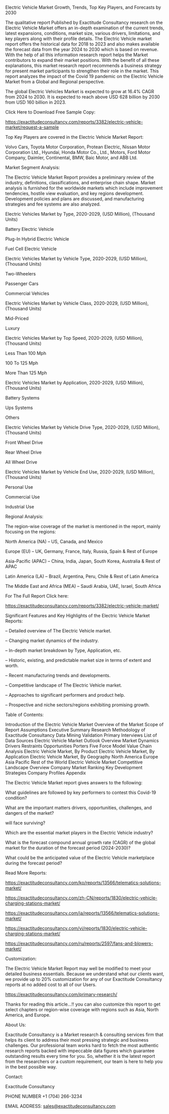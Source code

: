 Electric Vehicle Market Growth, Trends, Top Key Players, and Forecasts by 2030

The qualitative report Published by Exactitude Consultancy research on the Electric Vehicle Market offers an in-depth examination of the current trends, latest expansions, conditions, market size, various drivers, limitations, and key players along with their profile details. The Electric Vehicle market report offers the historical data for 2018 to 2023 and also makes available the forecast data from the year 2024 to 2030 which is based on revenue. With the help of all this information research report helps the Market contributors to expand their market positions. With the benefit of all these explanations, this market research report recommends a business strategy for present market participants to strengthen their role in the market. This report analyzes the impact of the Covid 19 pandemic on the Electric Vehicle Market from a Global and Regional perspective.

The global Electric Vehicles Market is expected to grow at 16.4% CAGR from 2024 to 2030. It is expected to reach above USD 628 billion by 2030 from USD 160 billion in 2023.

Click Here to Download Free Sample Copy:

https://exactitudeconsultancy.com/reports/3382/electric-vehicle-market/request-a-sample

Top Key Players are covered in the Electric Vehicle Market Report:

Volvo Cars, Toyota Motor Corporation, Protean Electric, Nissan Motor Corporation Ltd., Hyundai, Honda Motor Co., Ltd., Motors, Ford Motor Company, Daimler, Continental, BMW, Baic Motor, and ABB Ltd.

Market Segment Analysis:

The Electric Vehicle Market Report provides a preliminary review of the industry, definitions, classifications, and enterprise chain shape. Market analysis is furnished for the worldwide markets which include improvement tendencies, hostile view evaluation, and key regions development. Development policies and plans are discussed, and manufacturing strategies and fee systems are also analyzed.

Electric Vehicles Market by Type, 2020-2029, (USD Million), (Thousand Units)

Battery Electric Vehicle

Plug-In Hybrid Electric Vehicle

Fuel Cell Electric Vehicle

Electric Vehicles Market by Vehicle Type, 2020-2029, (USD Million), (Thousand Units)

Two-Wheelers

Passenger Cars

Commercial Vehicles

Electric Vehicles Market by Vehicle Class, 2020-2029, (USD Million), (Thousand Units)

Mid-Priced

Luxury

Electric Vehicles Market by Top Speed, 2020-2029, (USD Million), (Thousand Units)

Less Than 100 Mph

100 To 125 Mph

More Than 125 Mph

Electric Vehicles Market by Application, 2020-2029, (USD Million), (Thousand Units)

Battery Systems

Ups Systems

Others

Electric Vehicles Market by Vehicle Drive Type, 2020-2029, (USD Million), (Thousand Units)

Front Wheel Drive

Rear Wheel Drive

All Wheel Drive

Electric Vehicles Market by Vehicle End Use, 2020-2029, (USD Million), (Thousand Units)

Personal Use

Commercial Use

Industrial Use

Regional Analysis:

The region-wise coverage of the market is mentioned in the report, mainly focusing on the regions:

North America (NA) – US, Canada, and Mexico

Europe (EU) – UK, Germany, France, Italy, Russia, Spain & Rest of Europe

Asia-Pacific (APAC) – China, India, Japan, South Korea, Australia & Rest of APAC

Latin America (LA) – Brazil, Argentina, Peru, Chile & Rest of Latin America

The Middle East and Africa (MEA) – Saudi Arabia, UAE, Israel, South Africa

For The Full Report Click here:

https://exactitudeconsultancy.com/reports/3382/electric-vehicle-market/

Significant Features and Key Highlights of the Electric Vehicle Market Reports:

– Detailed overview of The Electric Vehicle market.

– Changing market dynamics of the industry.

– In-depth market breakdown by Type, Application, etc.

– Historic, existing, and predictable market size in terms of extent and worth.

– Recent manufacturing trends and developments.

– Competitive landscape of The Electric Vehicle market.

– Approaches to significant performers and product help.

– Prospective and niche sectors/regions exhibiting promising growth.

Table of Contents:

Introduction of the Electric Vehicle Market
Overview of the Market
Scope of Report
Assumptions
Executive Summary
Research Methodology of Exactitude Consultancy
Data Mining
Validation
Primary Interviews
List of Data Sources
Electric Vehicle Market Outlook
Overview
Market Dynamics
Drivers
Restraints
Opportunities
Porters Five Force Model
Value Chain Analysis
Electric Vehicle Market, By Product
Electric Vehicle Market, By Application
Electric Vehicle Market, By Geography
North America
Europe
Asia Pacific
Rest of the World
Electric Vehicle Market Competitive Landscape
Overview
Company Market Ranking
Key Development Strategies
Company Profiles
Appendix

The Electric Vehicle Market report gives answers to the following:

What guidelines are followed by key performers to contest this Covid-19 condition?

What are the important matters drivers, opportunities, challenges, and dangers of the market?

will face surviving?

Which are the essential market players in the Electric Vehicle industry?

What is the forecast compound annual growth rate (CAGR) of the global market for the duration of the forecast period (2024-2030)?

What could be the anticipated value of the Electric Vehicle marketplace during the forecast period?

Read More Reports:

https://exactitudeconsultancy.com/ko/reports/13566/telematics-solutions-market/

https://exactitudeconsultancy.com/zh-CN/reports/1830/electric-vehicle-charging-stations-market/

https://exactitudeconsultancy.com/ja/reports/13566/telematics-solutions-market/

https://exactitudeconsultancy.com/vi/reports/1830/electric-vehicle-charging-stations-market/

https://exactitudeconsultancy.com/ru/reports/2597/fans-and-blowers-market/

Customization:

The Electric Vehicle Market Report may well be modified to meet your detailed business essentials. Because we understand what our clients want, we provide up to 20% customization for any of our Exactitude Consultancy reports at no added cost to all of our Users.

https://exactitudeconsultancy.com/primary-research/

Thanks for reading this article...!! you can also customize this report to get select chapters or region-wise coverage with regions such as Asia, North America, and Europe.

About Us:

Exactitude Consultancy is a Market research & consulting services firm that helps its client to address their most pressing strategic and business challenges. Our professional team works hard to fetch the most authentic research reports backed with impeccable data figures which guarantee outstanding results every time for you. So, whether it is the latest report from the researchers or a custom requirement, our team is here to help you in the best possible way.

Contact:

Exactitude Consultancy

PHONE NUMBER +1 (704) 266-3234

EMAIL ADDRESS: sales@exactitudeconsultancy.com  
